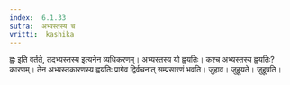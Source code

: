 ```yaml
---
index:  6.1.33
sutra:  अभ्यस्तस्य च
vritti:  kashika 
---
```


ह्वः इति वर्तते, तदभ्यस्तस्य इत्यनेन व्यधिकरणम्। अभ्यस्तस्य यो ह्वयतिः। कश्च अभ्यस्तस्य ह्वयतिः? कारणम्। तेन अभ्यस्तकारणस्य ह्वयतिः प्रागेव द्विर्वचनात् सम्प्रसारणं भवति। जुहाव। जुहूयते। जुहूषति।

